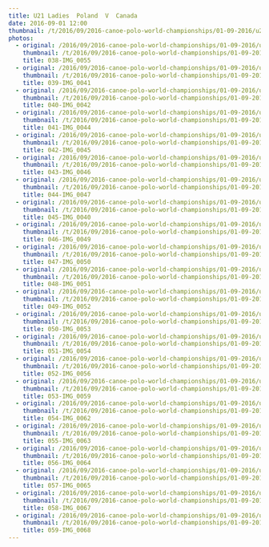 ```yaml
---
title: U21 Ladies  Poland  V  Canada
date: 2016-09-01 12:00
thumbnail: /t/2016/09/2016-canoe-polo-world-championships/01-09-2016/u21-ladies-poland-v-canada/038-img_0055.jpg
photos:
  - original: /2016/09/2016-canoe-polo-world-championships/01-09-2016/u21-ladies-poland-v-canada/038-img_0055.jpg
    thumbnail: /t/2016/09/2016-canoe-polo-world-championships/01-09-2016/u21-ladies-poland-v-canada/038-img_0055.jpg
    title: 038-IMG_0055
  - original: /2016/09/2016-canoe-polo-world-championships/01-09-2016/u21-ladies-poland-v-canada/039-img_0041.jpg
    thumbnail: /t/2016/09/2016-canoe-polo-world-championships/01-09-2016/u21-ladies-poland-v-canada/039-img_0041.jpg
    title: 039-IMG_0041
  - original: /2016/09/2016-canoe-polo-world-championships/01-09-2016/u21-ladies-poland-v-canada/040-img_0042.jpg
    thumbnail: /t/2016/09/2016-canoe-polo-world-championships/01-09-2016/u21-ladies-poland-v-canada/040-img_0042.jpg
    title: 040-IMG_0042
  - original: /2016/09/2016-canoe-polo-world-championships/01-09-2016/u21-ladies-poland-v-canada/041-img_0044.jpg
    thumbnail: /t/2016/09/2016-canoe-polo-world-championships/01-09-2016/u21-ladies-poland-v-canada/041-img_0044.jpg
    title: 041-IMG_0044
  - original: /2016/09/2016-canoe-polo-world-championships/01-09-2016/u21-ladies-poland-v-canada/042-img_0045.jpg
    thumbnail: /t/2016/09/2016-canoe-polo-world-championships/01-09-2016/u21-ladies-poland-v-canada/042-img_0045.jpg
    title: 042-IMG_0045
  - original: /2016/09/2016-canoe-polo-world-championships/01-09-2016/u21-ladies-poland-v-canada/043-img_0046.jpg
    thumbnail: /t/2016/09/2016-canoe-polo-world-championships/01-09-2016/u21-ladies-poland-v-canada/043-img_0046.jpg
    title: 043-IMG_0046
  - original: /2016/09/2016-canoe-polo-world-championships/01-09-2016/u21-ladies-poland-v-canada/044-img_0047.jpg
    thumbnail: /t/2016/09/2016-canoe-polo-world-championships/01-09-2016/u21-ladies-poland-v-canada/044-img_0047.jpg
    title: 044-IMG_0047
  - original: /2016/09/2016-canoe-polo-world-championships/01-09-2016/u21-ladies-poland-v-canada/045-img_0040.jpg
    thumbnail: /t/2016/09/2016-canoe-polo-world-championships/01-09-2016/u21-ladies-poland-v-canada/045-img_0040.jpg
    title: 045-IMG_0040
  - original: /2016/09/2016-canoe-polo-world-championships/01-09-2016/u21-ladies-poland-v-canada/046-img_0049.jpg
    thumbnail: /t/2016/09/2016-canoe-polo-world-championships/01-09-2016/u21-ladies-poland-v-canada/046-img_0049.jpg
    title: 046-IMG_0049
  - original: /2016/09/2016-canoe-polo-world-championships/01-09-2016/u21-ladies-poland-v-canada/047-img_0050.jpg
    thumbnail: /t/2016/09/2016-canoe-polo-world-championships/01-09-2016/u21-ladies-poland-v-canada/047-img_0050.jpg
    title: 047-IMG_0050
  - original: /2016/09/2016-canoe-polo-world-championships/01-09-2016/u21-ladies-poland-v-canada/048-img_0051.jpg
    thumbnail: /t/2016/09/2016-canoe-polo-world-championships/01-09-2016/u21-ladies-poland-v-canada/048-img_0051.jpg
    title: 048-IMG_0051
  - original: /2016/09/2016-canoe-polo-world-championships/01-09-2016/u21-ladies-poland-v-canada/049-img_0052.jpg
    thumbnail: /t/2016/09/2016-canoe-polo-world-championships/01-09-2016/u21-ladies-poland-v-canada/049-img_0052.jpg
    title: 049-IMG_0052
  - original: /2016/09/2016-canoe-polo-world-championships/01-09-2016/u21-ladies-poland-v-canada/050-img_0053.jpg
    thumbnail: /t/2016/09/2016-canoe-polo-world-championships/01-09-2016/u21-ladies-poland-v-canada/050-img_0053.jpg
    title: 050-IMG_0053
  - original: /2016/09/2016-canoe-polo-world-championships/01-09-2016/u21-ladies-poland-v-canada/051-img_0054.jpg
    thumbnail: /t/2016/09/2016-canoe-polo-world-championships/01-09-2016/u21-ladies-poland-v-canada/051-img_0054.jpg
    title: 051-IMG_0054
  - original: /2016/09/2016-canoe-polo-world-championships/01-09-2016/u21-ladies-poland-v-canada/052-img_0056.jpg
    thumbnail: /t/2016/09/2016-canoe-polo-world-championships/01-09-2016/u21-ladies-poland-v-canada/052-img_0056.jpg
    title: 052-IMG_0056
  - original: /2016/09/2016-canoe-polo-world-championships/01-09-2016/u21-ladies-poland-v-canada/053-img_0059.jpg
    thumbnail: /t/2016/09/2016-canoe-polo-world-championships/01-09-2016/u21-ladies-poland-v-canada/053-img_0059.jpg
    title: 053-IMG_0059
  - original: /2016/09/2016-canoe-polo-world-championships/01-09-2016/u21-ladies-poland-v-canada/054-img_0062.jpg
    thumbnail: /t/2016/09/2016-canoe-polo-world-championships/01-09-2016/u21-ladies-poland-v-canada/054-img_0062.jpg
    title: 054-IMG_0062
  - original: /2016/09/2016-canoe-polo-world-championships/01-09-2016/u21-ladies-poland-v-canada/055-img_0063.jpg
    thumbnail: /t/2016/09/2016-canoe-polo-world-championships/01-09-2016/u21-ladies-poland-v-canada/055-img_0063.jpg
    title: 055-IMG_0063
  - original: /2016/09/2016-canoe-polo-world-championships/01-09-2016/u21-ladies-poland-v-canada/056-img_0064.jpg
    thumbnail: /t/2016/09/2016-canoe-polo-world-championships/01-09-2016/u21-ladies-poland-v-canada/056-img_0064.jpg
    title: 056-IMG_0064
  - original: /2016/09/2016-canoe-polo-world-championships/01-09-2016/u21-ladies-poland-v-canada/057-img_0065.jpg
    thumbnail: /t/2016/09/2016-canoe-polo-world-championships/01-09-2016/u21-ladies-poland-v-canada/057-img_0065.jpg
    title: 057-IMG_0065
  - original: /2016/09/2016-canoe-polo-world-championships/01-09-2016/u21-ladies-poland-v-canada/058-img_0067.jpg
    thumbnail: /t/2016/09/2016-canoe-polo-world-championships/01-09-2016/u21-ladies-poland-v-canada/058-img_0067.jpg
    title: 058-IMG_0067
  - original: /2016/09/2016-canoe-polo-world-championships/01-09-2016/u21-ladies-poland-v-canada/059-img_0068.jpg
    thumbnail: /t/2016/09/2016-canoe-polo-world-championships/01-09-2016/u21-ladies-poland-v-canada/059-img_0068.jpg
    title: 059-IMG_0068
---
```


